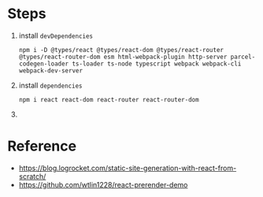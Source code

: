 # Steps

1. install `devDependencies`

   ```
   npm i -D @types/react @types/react-dom @types/react-router @types/react-router-dom esm html-webpack-plugin http-server parcel-codegen-loader ts-loader ts-node typescript webpack webpack-cli webpack-dev-server
   ```

2. install `dependencies`

   ```
   npm i react react-dom react-router react-router-dom
   ```

3.

# Reference

- https://blog.logrocket.com/static-site-generation-with-react-from-scratch/
- https://github.com/wtlin1228/react-prerender-demo
